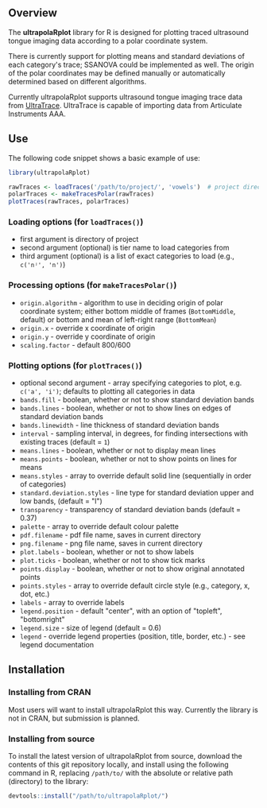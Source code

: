 ## Overview

The **ultrapolaRplot** library for R is designed for plotting traced ultrasound tongue imaging data according to a polar coordinate system.

There is currently support for plotting means and standard deviations of each category's trace; SSANOVA could be implemented as well.  The origin of the polar coordinates may be defined manually or automatically determined based on different algorithms.

Currently ultrapolaRplot supports ultrasound tongue imaging trace data from [UltraTrace](https://github.com/SwatPhonLab/UltraTrace).  UltraTrace is capable of importing data from Articulate Instruments AAA.


## Use

The following code snippet shows a basic example of use:

```R
library(ultrapolaRplot)

rawTraces <- loadTraces('/path/to/project/', 'vowels')  # project directory containing UltraTrace metadata file; tier to identify non-empty elements from for categories to plot
polarTraces <- makeTracesPolar(rawTraces)
plotTraces(rawTraces, polarTraces)
```

### Loading options (for `loadTraces()`)
* first argument is directory of project
* second argument (optional) is tier name to load categories from
* third argument (optional) is a list of exact categories to load (e.g., `c('nʲ', 'n')`)

### Processing options (for `makeTracesPolar()`)
* `origin.algorithm` - algorithm to use in deciding origin of polar coordinate system; either bottom middle of frames (`BottomMiddle`, default) or bottom and mean of left-right range (`BottomMean`)
* `origin.x` - override x coordinate of origin
* `origin.y` - override y coordinate of origin
* `scaling.factor` - default 800/600

### Plotting options (for `plotTraces()`)
* optional second argument - array specifying categories to plot, e.g. `c('a', 'i')`; defaults to plotting all categories in data
* `bands.fill` - boolean, whether or not to show standard deviation bands
* `bands.lines` - boolean, whether or not to show lines on edges of standard deviation bands
* `bands.linewidth` - line thickness of standard deviation bands
* `interval` - sampling interval, in degrees, for finding intersections with existing traces (default = `1`)
* `means.lines` - boolean, whether or not to display mean lines
* `means.points` - boolean, whether or not to show points on lines for means
* `means.styles` - array to override default solid line (sequentially in order of categories)
* `standard.deviation.styles` - line type for standard deviation upper and low bands, (default = "l")
* `transparency` - transparency of standard deviation bands (default = 0.37)
* `palette` - array to override default colour palette
* `pdf.filename` - pdf file name, saves in current directory
* `png.filename` - png file name, saves in current directory
* `plot.labels` - boolean, whether or not to show labels
* `plot.ticks` - boolean, whether or not to show tick marks
* `points.display` - boolean, whether or not to show original annotated points
* `points.styles` - array to override default circle style (e.g., category, x, dot, etc.)
* `labels` - array to override labels
* `legend.position` - default "center", with an option of "topleft", "bottomright"
* `legend.size` - size of legend (default = 0.6)
* `legend` - override legend properties (position, title, border, etc.) - see legend documentation

## Installation

### Installing from CRAN

Most users will want to install ultrapolaRplot this way.  Currently the library is not in CRAN, but submission is planned.

### Installing from source

To install the latest version of ultrapolaRplot from source, download the contents of this git repository locally, and install using the following command in R, replacing `/path/to/` with the absolute or relative path (directory) to the library:

```R
devtools::install("/path/to/ultrapolaRplot/")
```

